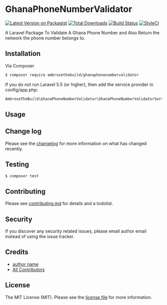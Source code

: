 # GhanaPhoneNumberValidator

[![Latest Version on Packagist][ico-version]][link-packagist]
[![Total Downloads][ico-downloads]][link-downloads]
[![Build Status][ico-travis]][link-travis]
[![StyleCI][ico-styleci]][link-styleci]

A Laravel Package To Validate A Ghana Phone Number and Also Return the network the phone number belongs to.

## Installation

Via Composer

``` bash
$ composer require ambrosethebuild/ghanaphonenumbervalidator
```

If you do not run Laravel 5.5 (or higher), then add the service provider in config/app.php:


``` bash
AmbroseTheBuild\GhanaPhoneNumberValidator\GhanaPhoneNumberValidatorServiceProvider::class
```

## Usage

## Change log

Please see the [changelog](changelog.md) for more information on what has changed recently.

## Testing

``` bash
$ composer test
```

## Contributing

Please see [contributing.md](contributing.md) for details and a todolist.

## Security

If you discover any security related issues, please email author email instead of using the issue tracker.

## Credits

- [author name][link-author]
- [All Contributors][link-contributors]

## License

The MIT License (MIT). Please see the [license file](license.md) for more information.

[ico-version]: https://img.shields.io/packagist/v/ambrosethebuild/ghanaphonenumbervalidator.svg?style=flat-square
[ico-downloads]: https://img.shields.io/packagist/dt/ambrosethebuild/ghanaphonenumbervalidator.svg?style=flat-square
[ico-travis]: https://img.shields.io/travis/ambrosethebuild/ghanaphonenumbervalidator/master.svg?style=flat-square
[ico-styleci]: https://styleci.io/repos/12345678/shield

[link-packagist]: https://packagist.org/packages/ambrosethebuild/ghanaphonenumbervalidator
[link-downloads]: https://packagist.org/packages/ambrosethebuild/ghanaphonenumbervalidator
[link-travis]: https://travis-ci.org/ambrosethebuild/ghanaphonenumbervalidator
[link-styleci]: https://styleci.io/repos/12345678
[link-author]: https://github.com/ambrosethebuild
[link-contributors]: ../../contributors
